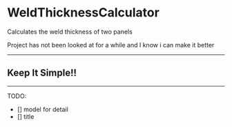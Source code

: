 # WeldThicknessCalculator

Calculates the weld thickness of two panels

Project has not been looked at for a while and I know i can make it better

---

## Keep It Simple!!

---

TODO:

- [] model for detail
- [] title
